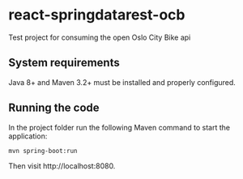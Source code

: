 # react-springdatarest-ocb
Test project for consuming the open Oslo City Bike api


System requirements
-------------------
Java 8+ and Maven 3.2+ must be installed and properly configured.

Running the code
----------------
In the project folder run the following Maven command to start the application: 

    mvn spring-boot:run

Then visit http://localhost:8080.
    
